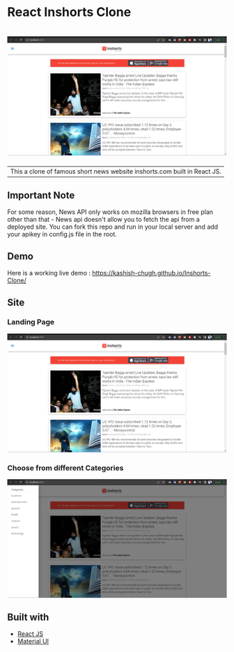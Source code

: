 # React Inshorts Clone

# ![React Inshorts Clone](https://github.com/Kashish-Chugh/Inshorts-Clone/blob/master/public/1.png)

<table>
<tr>
<td>
  This a clone of famous short news website inshorts.com built in React JS.
</td>
</tr>
</table>

## Important Note

For some reason, News API only works on mozilla browsers in free plan other than that -
News api doesn't allow you to fetch the api from a deployed site. You can fork this repo and run in your local server and add your apikey in config.js file in the root.

## Demo

Here is a working live demo : https://kashish-chugh.github.io/Inshorts-Clone/

## Site

### Landing Page

![](https://github.com/Kashish-Chugh/Inshorts-Clone/blob/master/public/1.png)

### Choose from different Categories

![](https://github.com/Kashish-Chugh/Inshorts-Clone/blob/master/public/2.png)

## Built with

- [React JS](https://reactjs.org/)
- [Material UI](https://material-ui.com/)
